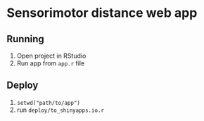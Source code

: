 # Sensorimotor distance web app
    
## Running

1.  Open project in RStudio
2.  Run app from `app.r` file

## Deploy

1.  `setwd("path/to/app")`
2.  run `deploy/to_shinyapps.io.r`
